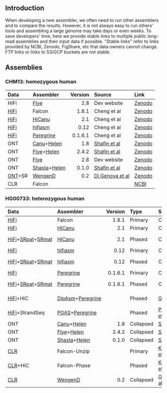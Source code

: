 ## Introduction

When developing a new assembler, we often need to run other assemblers and to
compare the results. However, it is not always easy to run others' tools and
assembling a large genome may take days or even weeks. To save developers'
time, here we provide stable links to multiple public long-read assemblies and
their input data if possible. "Stable links" refer to links provided by NCBI,
Zenodo, FigShare, etc that data owners cannot change. FTP links or links to
S3/GCP buckets are not stable.

## Assemblies

### CHM13: homozygous human

|Data                |Assembler        |Version |Source                        |Link|
|:-------------------|:----------------|-------:|:-----------------------------|:---|
|HiFi                |[Flye][Flye]     |2.8     |Dev website                   |[Zenodo](https://zenodo.org/record/3965035/files/flye.v28.chm13.hifi.30x.fasta.gz?download=1)|
|[HiFi][CHM13-hifi1] |Falcon           |1.8.1   |Cheng et al                   |[Zenodo](https://zenodo.org/record/4393631/files/CHM13.HiFi.Falcon-1.8.1.fa.gz?download=1)|
|[HiFi][CHM13-hifi1] |[HiCanu][canu]   |2.1     |Cheng et al                   |[Zenodo](https://zenodo.org/record/4393631/files/CHM13.HiFi.HiCanu-2.1.fa.gz?download=1)|
|[HiFi][CHM13-hifi1] |[hifiasm][hifiasm]|0.12   |Cheng et al                   |[Zenodo](https://zenodo.org/record/4393631/files/CHM13.HiFi.hifiasm-0.12.fa.gz?download=1)|
|[HiFi][CHM13-hifi1] |[Peregrine][pg]  |0.1.6.1 |Cheng et al                   |[Zenodo](https://zenodo.org/record/4393631/files/CHM13.HiFi.Peregrine-0.1.6.1.fa.gz?download=1)|
|ONT                 |[Canu][canu]+[Helen][helen]|1.8|[Shafin et al][sh-pmid]  |[Zenodo](https://zenodo.org/record/4393631/files/CHM13.ONT.Canu-1.8_Helen.fa.gz?download=1)|
|ONT                 |[Flye][Flye]+[Helen][helen]|2.4.2|[Shafin et al][sh-pmid]|[Zenodo](https://zenodo.org/record/4393631/files/CHM13.ONT.Flye-2.4.2_Helen.fa.gz?download=1)|
|ONT                 |[Flye][Flye]     |2.8     |Dev website                   |[Zenodo](https://zenodo.org/record/3965035/files/flye.v28.chm13.ont.120x.fasta.gz?download=1)|
|ONT                 |[Shasta][shasta]+[Helen][helen]|0.1.0|[Shafin et al][sh-pmid]|[Zenodo](https://zenodo.org/record/4393631/files/CHM13.ONT.Shasta-0.1.0_Helen.fa.gz?download=1)|
|[ONT][CHM13-ont2]+SR|[WengenD][Wengen]|0.2     |[Di Genova et al][Wengan-pmid]|[Zenodo](https://zenodo.org/record/3779515/files/CHM13.WenganD.ILL_UL_R3.fa.gz?download=1)   |
|CLR                 |Falcon           |        |                              |[NCBI](https://ftp.ncbi.nlm.nih.gov/genomes/all/GCA/000/983/455/GCA_000983455.1_CHM13_Draft_Assembly/GCA_000983455.1_CHM13_Draft_Assembly_genomic.fna.gz)|

### HG00733: heterozygous human

|Data                  |Assembler        |Version|Type     |Source                               |Link|
|:---------------------|:----------------|------:|:--------|:------------------------------------|:---|
|[HiFi][HG00733-hifi]  |Falcon           |1.8.1  |Primary  |Cheng et al                          |[Zenodo](https://zenodo.org/record/4393631/files/HG00733.HiFi.Falcon-1.8.1.pri.fa.gz?download=1)|
|[HiFi][HG00733-hifi]  |[HiCanu][canu]   |2.1    |Primary  |Cheng et al                          |[Zenodo](https://zenodo.org/record/4393631/files/HG00733.HiFi.HiCanu-2.1.pri.fa.gz?download=1)|
|[HiFi][HG00733-hifi]+[SRpat][HG00733-sr-pat]+[SRmat][HG00733-sr-mat]|[HiCanu][canu]|2.1 |Phased|Cheng et al|[hap1](https://zenodo.org/record/4393631/files/HG00733.HiFi.HiCanu-2.1.hap1.fa.gz?download=1), [hap2](https://zenodo.org/record/4393631/files/HG00733.HiFi.HiCanu-2.1.hap2.fa.gz?download=1)|
|[HiFi][HG00733-hifi]  |[hifiasm][hifiasm]|0.12  |Primary  |Cheng et al                          |[Zenodo](https://zenodo.org/record/4393631/files/HG00733.HiFi.hifiasm-0.12.pri.fa.gz?download=1)|
|[HiFi][HG00733-hifi]+[SRpat][HG00733-sr-pat]+[SRmat][HG00733-sr-mat]|[hifiasm][hifiasm]|0.12|Phased|Cheng et al|[hap1](https://zenodo.org/record/4393631/files/HG00733.HiFi.hifiasm-0.12.hap1.fa.gz?download=1), [hap2](https://zenodo.org/record/4393631/files/HG00733.HiFi.hifiasm-0.12.hap2.fa.gz?download=1)|
|[HiFi][HG00733-hifi]  |[Peregrine][pg]  |0.1.6.1|Primary  |Cheng et al                          |[Zenodo](https://zenodo.org/record/4393631/files/HG00733.HiFi.Peregrine-0.1.6.1.pri.fa.gz?download=1)|
|[HiFi][HG00733-hifi]+[SRpat][HG00733-sr-pat]+[SRmat][HG00733-sr-mat]|[Peregrine][pg]|0.1.6.1|Phased|Cheng et al|[hap1](https://zenodo.org/record/4393631/files/HG00733.HiFi.Peregrine-0.1.6.1.hap1.fa.gz?download=1), [hap2](https://zenodo.org/record/4393631/files/HG00733.HiFi.Peregrine-0.1.6.1.hap2.fa.gz?download=1)|
|[HiFi][HG00733-hifi]+HiC|[DipAsm][da]+[Peregrine][pg]||Phased|[Garg et al][da-pmid]             |[hap1](https://zenodo.org/record/4393631/files/HG00733.HiFi_HiC.DipAsm_Peregrine.hap1.fa.gz?download=1), [hap2](https://zenodo.org/record/4393631/files/HG00733.HiFi_HiC.DipAsm_Peregrine.hap2.fa.gz?download=1)|
|[HiFi][HG00733-hifi]+StrandSeq|[PGAS][pgas]+[Peregrine][pg]||Phased   |[Porubsky et al][ss-pmid]|[hap1](https://zenodo.org/record/4393631/files/HG00733.HiFi_StrandSeq.PGAS_Peregrine.hap1.fa.gz?download=1), [hap2](https://zenodo.org/record/4393631/files/HG00733.HiFi_StrandSeq.PGAS_Peregrine.hap2.fa.gz?download=1)|
|ONT                   |[Canu][canu]+[Helen][helen]    |1.8  |Collapsed|[Shafin et al][sh-pmid]  |[Zenodo](https://zenodo.org/record/4393631/files/HG00733.ONT.Canu-1.8_Helen.pri.fa.gz?download=1)|
|ONT                   |[Flye][Flye]+[Helen][helen]    |2.4.2|Collapsed|[Shafin et al][sh-pmid]  |[Zenodo](https://zenodo.org/record/4393631/files/HG00733.ONT.Flye-2.4.2_Helen.pri.fa.gz?download=1)|
|ONT                   |[Shasta][shasta]+[Helen][helen]|0.1.0|Collapsed|[Shafin et al][sh-pmid]  |[Zenodo](https://zenodo.org/record/4393631/files/HG00733.ONT.Shasta-0.1.0_Helen.pri.fa.gz?download=1)|
|[CLR][HG00733-clr]    |Falcon-Unzip     |       |Primary  |[Kronenberg et al][FP-preprint]      |[NCBI](https://ftp.ncbi.nlm.nih.gov/genomes/all/GCA/012/067/775/GCA_012067775.1_HG00733.Unzip_primary/GCA_012067775.1_HG00733.Unzip_primary_genomic.fna.gz)|
|[CLR][HG00733-clr]+HiC|Falcon-Phase     |       |Phased   |[Kronenberg et al][FP-preprint]      |[hap1](https://ftp.ncbi.nlm.nih.gov/genomes/all/GCA/012/067/855/GCA_012067855.1_HG00733.phase0_contigs/GCA_012067855.1_HG00733.phase0_contigs_genomic.fna.gz), [hap2](https://ftp.ncbi.nlm.nih.gov/genomes/all/GCA/012/067/805/GCA_012067805.1_HG00733.phase1_contigs/GCA_012067805.1_HG00733.phase1_contigs_genomic.fna.gz)|
|[CLR][HG00733-clr]    |[WengenD][Wengen]|0.2    |Collapsed|[Genova et al][Wengan-pmid]          |[Zenodo](https://zenodo.org/record/3779515/files/HG00733.WenganD.PAC-SequelI.fa.gz?download=1)|


[CHM13-hifi1]: https://www.ncbi.nlm.nih.gov/sra?term=(((SRR11292120)%20OR%20SRR11292121)%20OR%20SRR11292122)%20OR%20SRR11292123
[Flye]: https://github.com/fenderglass/Flye
[canu]: https://github.com/marbl/canu
[pg]: https://github.com/cschin/Peregrine
[pgas]: https://github.com/ptrebert/project-diploid-assembly
[helen]: https://github.com/kishwarshafin/helen
[da]: https://github.com/shilpagarg/DipAsm
[hifiasm]: https://github.com/chhylp123/hifiasm
[shasta]: https://github.com/chanzuckerberg/shasta
[Flye-pmid]: https://pubmed.ncbi.nlm.nih.gov/30936562/
[da-pmid]: https://pubmed.ncbi.nlm.nih.gov/33288905/
[ss-pmid]: https://pubmed.ncbi.nlm.nih.gov/33288906/
[sh-pmid]: https://pubmed.ncbi.nlm.nih.gov/32686750/
[Falcon-pmid]: https://pubmed.ncbi.nlm.nih.gov/27749838/
[FP-preprint]: https://www.biorxiv.org/content/10.1101/327064v2
[CHM13-ont2]: https://s3.amazonaws.com/nanopore-human-wgs/chm13/nanopore/rel3/rel3.fastq.gz
[Wengen]: https://github.com/adigenova/wengan
[Wengan-pmid]: https://pubmed.ncbi.nlm.nih.gov/33318652/
[HG00733-clr]: https://www.ncbi.nlm.nih.gov/sra/?term=SRR7615963
[HG00733-hifi]: https://www.ebi.ac.uk/ena/data/view/ERX3831682
[HG00733-sr-pat]: https://www.ebi.ac.uk/ena/data/view/ERR3241754
[HG00733-sr-mat]: https://www.ebi.ac.uk/ena/data/view/ERR3241755
